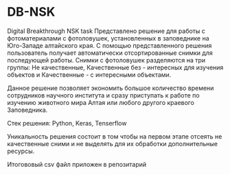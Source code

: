 # DB-NSK
Digital Breakthrough NSK task
Представлено решение для работы с фотоматериалами с фотоловушек, установленных в заповеднике на Юго-Западе алтайского края. С помощью представленного решения пользователь получает автоматически отсортированные снимки для последующей работы. Снимки с фотоловушек разделяются на три группы: Не качественные, Качественные без - интересных для изучения объектов и Качественные - с интересными объектами. 

Данное решение позволяет экономить большое количество времени сотрудников научного института и сразу приступать к работе по изучению животного мира Алтая или любого другого краевого Заповедника.

Стек решения: Python, Keras, Tenserflow

Уникальность решения состоит в том чтобы на первом этапе отсеять не качественные сними и не выделять для их обработки дополнительные ресурсы.

Итогововый csv файл приложен в репозитарий
